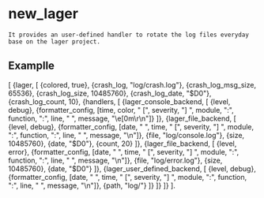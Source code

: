 new_lager
=====

    It provides an user-defined handler to rotate the log files everyday base on the lager project.

Examplle
-----

[
    {lager, [
            {colored, true},
            {crash_log, "log/crash.log"},
            {crash_log_msg_size, 65536},
            {crash_log_size, 10485760},
            {crash_log_date, "$D0"},
            {crash_log_count, 10},
            {handlers, [
            {lager_console_backend, [
                {level, debug},
                {formatter_config, [time, color, " [", severity, "] ", module, ":", function, ":", line, " ", message, "\e[0m\r\n"]}
            ]},
            {lager_file_backend, [
                {level, debug},
                {formatter_config, [date, " ", time, " [", severity, "] ", module, ":", function, ":", line, " ", message, "\n"]},
                {file, "log/console.log"},
                {size, 10485760},
                {date, "$D0"},
                {count, 20}
            ]},
            {lager_file_backend, [
                {level, error},
                {formatter_config, [date, " ", time, " [", severity, "] ", module, ":", function, ":", line, " ", message, "\n"]},
                {file, "log/error.log"},
                {size, 10485760},
                {date, "$D0"}
            ]},
            {lager_user_defined_backend, [
                {level, debug},
                {formatter_config, [date, " ", time, " [", severity, "] ", module, ":", function, ":", line, " ", message, "\n"]},
                {path, "log/"}
            ]}
        ]}
    ]}
].
